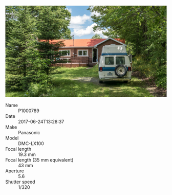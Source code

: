 [![P1000789](/photos/hd/P1000789.jpg)](/photos/full/P1000789.jpg?raw=true)

<dl>
  <dt>Name</dt>
  <dd>P1000789</dd>
  <dt>Date</dt>
  <dd>2017-06-24T13:28:37</dd>
  <dt>Make</dt>
  <dd>Panasonic</dd>
  <dt>Model</dt>
  <dd>DMC-LX100</dd>
  <dt>Focal length</dt>
  <dd>19.3 mm</dd>
  <dt>Focal length (35 mm equivalent)</dt>
  <dd>43 mm</dd>
  <dt>Aperture</dt>
  <dd>5.6</dd>
  <dt>Shutter speed</dt>
  <dd>1/320</dd>
</dl>

